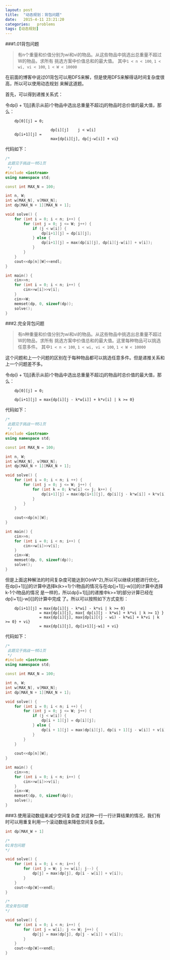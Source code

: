 ```yaml
---
layout: post
title:  "动态规划：背包问题"
date:   2015-4-11 23:21:20
categories:   problems
tags: [动态规划]
---
```


###1.01背包问题

>有n个重量和价值分别为wi和vi的物品。从这些物品中挑选出总重量不超过W的物品，求所有
挑选方案中价值总和的最大值。
>其中`1 < n < 100`, `1 < wi, vi < 100`, `1 < W < 10000`

在前面的博客中说过01背包可以用DFS来解，但是使用DFS来解得话时间复杂度很高，所以可以使用动态规划
来解这道题。

首先，可以得到递推关系式：

令dp[i + 1][j]表示从前i个物品中选出总重量不超过j的物品时总价值的最大值，那么：

```
    dp[0][j] = 0;

                    dp[i][j]    j < w[i]
    dp[i+1][j] = 
                    max{dp[i][j], dp[j-w[i]] + vi}
```

代码如下：
``` cpp
/*
 此题见于挑战一书51页
 */
#include <iostream>
using namespace std;

const int MAX_N = 100;

int n, W;
int w[MAX_N], v[MAX_N];
int dp[MAX_N + 1][MAX_N + 1];

void solve() {
    for (int i = 0; i < n; i++) {
        for (int j = 0; j <= W; j++) {
            if (j < w[i]) {
                dp[i+1][j] = dp[i][j];
            } else {
                dp[i+1][j] = max(dp[i][j], dp[i][j-w[i]] + v[i]);
            }
        }
    }
    cout<<dp[n][W]<<endl;
}

int main() {
    cin>>n;
    for (int i = 0; i < n; i++) {
        cin>>w[i]>>v[i];
    }
    cin>>W;
    memset(dp, 0, sizeof(dp));
    solve();
} 
```

###2.完全背包问题
>有n种重量和价值分别为wi和vi的物品。从这些物品中挑选出总重量不超过W的物品，求所有
挑选方案中价值总和的最大值。这里每种物品可以挑选任意多件。
>其中`1 < n < 100`, `1 < wi, vi < 100`, `1 < W < 10000`

这个问题和上一个问题的区别在于每种物品都可以挑选任意多件。但是递推关系和上一个问题差不多。

令dp[i + 1][j]表示从前i个物品中选出总重量不超过j的物品时总价值的最大值，那么：
```
    dp[0][j] = 0;
               
    dp[i+1][j] = max{dp[i][j - k*w[i]] + k*v[i] | k >= 0}
```

代码如下：

``` cpp
/*
 此题见于挑战一书51页
 */
#include <iostream>
using namespace std;

const int MAX_N = 100;

int n, W;
int w[MAX_N], v[MAX_N];
int dp[MAX_N + 1][MAX_N + 1];

void solve() {
    for (int i = 0; i < n; i ++) {
        for (int j = 0; j <= W; j++) {
            for (int k = 0; k*w[i] <= j; k++) {
                dp[i+1][j] = max(dp[i+1][j], dp[i][j - k*w[i]] + k*v[i]);
            }
        }
    }
    
    cout<<dp[n][W];
}

int main() {
    cin>>n;
    for (int i = 0; i < n; i++) {
        cin>>w[i]>>v[i];
    }
    cin>>W;
    memset(dp, 0, sizeof(dp));
    solve();
}
```

但是上面这种解法的时间复杂度可能达到O(nW^2),所以可以继续对题进行优化，在dp[i+1][j]的计算中选择k(k>=1)个i物品的情况与在dp[j+1][j-w[i]]的计算中选择k-1个i物品的情况
是一样的，所以dp[i+1][j]的递推中k>=1的部分计算已经在dp[i+1][j-w[i]]的计算中完成
了。所以可以按照如下方式变形：
```
	dp[i+1][j] = max{dp[i][j - k*wi] - k*vi | k >= 0}
		   	   = max{dp[i][j], max{ dp[i][j - k*wi] + k*vi | k >= 1} }
		   	   = max{dp[i][j], max{dp[i][(j - wi) - k*wi] + k*vi | k >= 0} + vi}
		   	   = max{dp[i][j], dp[i+1][j-wi] + vi}
```

代码如下：

``` cpp
/*
 此题见于挑战一书51页
 */
#include <iostream>
using namespace std;

const int MAX_N = 100;

int n, W;
int w[MAX_N], v[MAX_N];
int dp[MAX_N + 1][MAX_N + 1];

void solve() {
    for (int i = 0; i < n; i ++) {
        for (int j = 0; j <= W; j++) {
            if (j < w[i]) {
                dp[i + 1][j] = dp[i][j];
            } else {
                dp[i + 1][j] = max(dp[i][j], dp[i + 1][j - w[i]] + v[i]);
            }
        }
    }
    
    cout<<dp[n][W];
}

int main() {
    cin>>n;
    for (int i = 0; i < n; i++) {
        cin>>w[i]>>v[i];
    }
    cin>>W;
    memset(dp, 0, sizeof(dp));
    solve();
}
```

###3.使用滚动数组来减少空间复杂度
对这种一行一行计算结果的情况，我们有时可以用重复利用一个滚动数组来降低空间复杂度。

``` cpp
int dp[MAX_W + 1]

/*
01背包问题
*/

void solve() {
	for (int i = 0; i < n; i++) {
		for (int j = W; j >= w[i]; j--) {
			dp[j] = max(dp[j], dp[i - w[i]] + v[i]);
		}
	}
	cout<<dp[W]<<endl;
}

/*
完全背包问题
*/

void solve() {
	for (int i = 0; i < n; i++) {
		for (int j = w[i]; j <= W; j++) {
			dp[j] = max(dp[j], dp[j - w[i]] + v[i]);
		}
	}
	cout<<dp[W]<<endl;
}
```